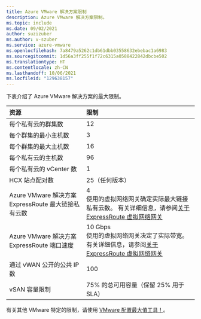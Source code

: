 ```yaml
---
title: Azure VMware 解决方案限制
description: Azure VMware 解决方案限制。
ms.topic: include
ms.date: 09/02/2021
author: suzizuber
ms.author: v-szuber
ms.service: azure-vmware
ms.openlocfilehash: 7a8479a5262c1db61dbb03558632ebebac1a6983
ms.sourcegitcommit: 1d56a3ff255f1f72c6315a0588422842dbcbe502
ms.translationtype: HT
ms.contentlocale: zh-CN
ms.lasthandoff: 10/06/2021
ms.locfileid: "129638157"
---
```

<!-- Used in /azure/azure-resource-manager/management/azure-subscription-service-limits.md and concepts-networking.md -->

下表介绍了 Azure VMware 解决方案的最大限制。

| **资源** | **限制** |
| :-- | :-- |
| 每个私有云的群集数 | 12 |
| 每个群集的最小主机数 | 3 |
| 每个群集的最大主机数 | 16 |
| 每个私有云的主机数 | 96 |
| 每个私有云的 vCenter 数 | 1  |
| HCX 站点配对数 | 25（任何版本） |
| Azure VMware 解决方案 ExpressRoute 最大链接私有云数 | 4<br />使用的虚拟网络网关确定实际最大链接私有云数。  有关详细信息，请参阅[关于 ExpressRoute 虚拟网络网关](../../expressroute/expressroute-about-virtual-network-gateways.md) | 
| Azure VMware 解决方案 ExpressRoute 端口速度 | 10 Gbps<br />使用的虚拟网络网关决定了实际带宽。 有关详细信息，请参阅[关于 ExpressRoute 虚拟网络网关](../../expressroute/expressroute-about-virtual-network-gateways.md) | 
| 通过 vWAN 公开的公共 IP 数 | 100 |
| vSAN 容量限制 | 75% 的总可用容量（保留 25% 用于 SLA）  |

有关其他 VMware 特定的限制，请使用 [VMware 配置最大值工具！](https://configmax.vmware.com/)。
